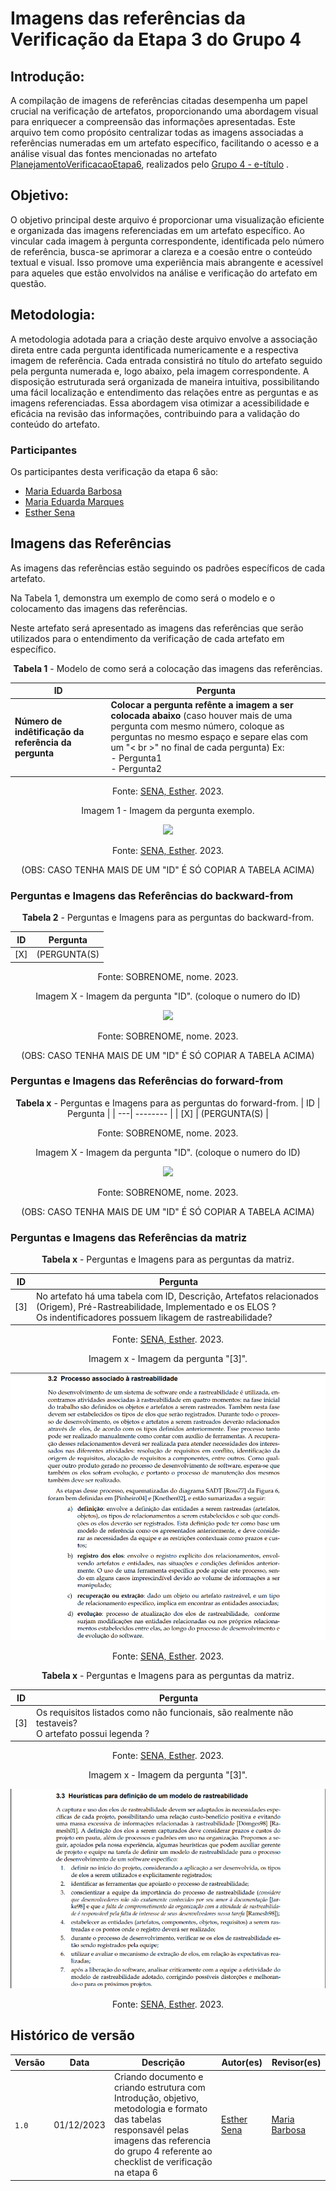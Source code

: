 # Imagens das referências da Verificação da Etapa 3 do Grupo 4

## Introdução:

A compilação de imagens de referências citadas desempenha um papel crucial na verificação de artefatos, proporcionando uma abordagem visual para enriquecer a compreensão das informações apresentadas. Este arquivo tem como propósito centralizar todas as imagens associadas a referências numeradas em um artefato específico, facilitando o acesso e a análise visual das fontes mencionadas no artefato [PlanejamentoVerificacaoEtapa6](https://github.com/Requisitos-de-Software/2023.2-e-Titulo/blob/main/docs/verificacao/verificacaoGrupo4/etapa6/PlanejamentoVerificacaoEtapa6.md), realizados pelo [Grupo 4 - e-título](https://github.com/Requisitos-de-Software/2023.2-e-Titulo) .

## Objetivo:

O objetivo principal deste arquivo é proporcionar uma visualização eficiente e organizada das imagens referenciadas em um artefato específico. Ao vincular cada imagem à pergunta correspondente, identificada pelo número de referência, busca-se aprimorar a clareza e a coesão entre o conteúdo textual e visual. Isso promove uma experiência mais abrangente e acessível para aqueles que estão envolvidos na análise e verificação do artefato em questão.

## Metodologia:

A metodologia adotada para a criação deste arquivo envolve a associação direta entre cada pergunta identificada numericamente e a respectiva imagem de referência. Cada entrada consistirá no título do artefato seguido pela pergunta numerada e, logo abaixo, pela imagem correspondente. A disposição estruturada será organizada de maneira intuitiva, possibilitando uma fácil localização e entendimento das relações entre as perguntas e as imagens referenciadas. Essa abordagem visa otimizar a acessibilidade e eficácia na revisão das informações, contribuindo para a validação do conteúdo do artefato.

### Participantes

Os participantes desta verificação da etapa 6 são:

- [Maria Eduarda Barbosa](https://github.com/Madu01)
- [Maria Eduarda Marques](https://github.com/EduardaSMarques) 
- [Esther Sena](https://github.com/esmsena)

## Imagens das Referências

As imagens das referências estão seguindo os padrões específicos de cada artefato.

Na Tabela 1, demonstra um exemplo de como será o modelo e o colocamento das imagens das referências.

Neste artefato será apresentado as imagens das referências que serão utilizados para o entendimento da verificação de cada artefato em específico.

<center>

**Tabela 1** - Modelo de como será a colocação  das imagens das referências.

| ID | Pergunta | 
| ---| -------- |
| **Número de indêtificação da referência da pergunta**  | **Colocar a pergunta refênte a imagem a ser colocada abaixo** (caso houver mais de uma pergunta com mesmo número, coloque as perguntas no mesmo espaço e separe elas com um "< br >" no final de cada pergunta) Ex: <br> - Pergunta1 <br> - Pergunta2 <br> |

Fonte: [SENA, Esther](https://github.com/esmsena). 2023.

Imagem 1 - Imagem da pergunta exemplo.

<td><img src=./imgs/referencias.avif></td> 

Fonte: [SENA, Esther](https://github.com/esmsena). 2023.

(OBS: CASO TENHA MAIS DE UM "ID" É SÓ COPIAR A TABELA ACIMA)


</center>


### Perguntas e Imagens das Referências do backward-from
<center>

**Tabela 2** - Perguntas e Imagens para as perguntas do backward-from.

| ID | Pergunta | 
| ---| -------- |
| [X]  | (PERGUNTA(S) |

Fonte: SOBRENOME, nome. 2023.

Imagem X - Imagem da pergunta "ID". (coloque o numero do ID)

<td><img src=./imgs/---f></td> 

Fonte: SOBRENOME, nome. 2023.

(OBS: CASO TENHA MAIS DE UM "ID" É SÓ COPIAR A TABELA ACIMA)

</center>

### Perguntas e Imagens das Referências do forward-from
<center>

**Tabela x** - Perguntas e Imagens para as perguntas do forward-from.
| ID | Pergunta | 
| ---| -------- |
| [X]  | (PERGUNTA(S) |

Fonte: SOBRENOME, nome. 2023.

Imagem X - Imagem da pergunta "ID". (coloque o numero do ID)

<td><img src=./imgs/---></td> 

Fonte: SOBRENOME, nome. 2023.

(OBS: CASO TENHA MAIS DE UM "ID" É SÓ COPIAR A TABELA ACIMA)

</center>

### Perguntas e Imagens das Referências da matriz

<center>
  
**Tabela x** - Perguntas e Imagens para as perguntas da matriz.

| ID | Pergunta | 
| ---| -------- |
| [3]  | No artefato há uma tabela com ID, Descrição, Artefatos relacionados (Origem), Pré-Rastreabilidade, Implementado e os ELOS ? <br> Os indentificadores possuem likagem de rastreabilidade? |

Fonte: [SENA, Esther](https://github.com/esmsena). 2023.

Imagem x - Imagem da pergunta "[3]". 

<td><img src=./imgs/1Matriz.png></td> 

Fonte: [SENA, Esther](https://github.com/esmsena). 2023.

**Tabela x** - Perguntas e Imagens para as perguntas da matriz.

| ID | Pergunta | 
| ---| -------- |
| [3]  | Os requisitos listados como não funcionais, são realmente não testaveis? <br> O artefato possui legenda ? |

Fonte: [SENA, Esther](https://github.com/esmsena). 2023.

Imagem x - Imagem da pergunta "[3]". 

<td><img src=./imgs/2Matriz.png></td> 

Fonte: [SENA, Esther](https://github.com/esmsena). 2023.



</center>





## Histórico de versão 

| Versão | Data       | Descrição   | Autor(es)   | Revisor(es) |
| ------ | ---------- | ----------- | ------------ | ---------- |
| `1.0`  | 01/12/2023 | Criando documento e criando estrutura com Introdução, objetivo, metodologia e formato das tabelas responsavél pelas imagens das referencia do grupo 4 referente ao checklist de verificação na etapa 6| [Esther Sena](https://github.com/esmsena)  |  [Maria Barbosa](https://github.com/Madu01)  |
